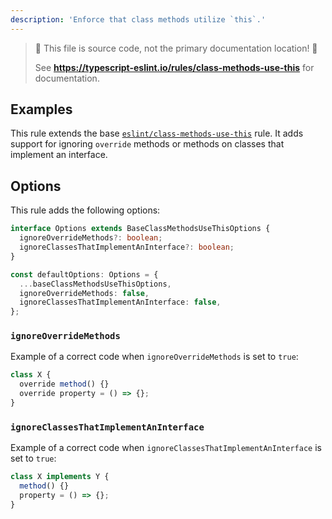 ```yaml
---
description: 'Enforce that class methods utilize `this`.'
---
```


> 🛑 This file is source code, not the primary documentation location! 🛑
>
> See **https://typescript-eslint.io/rules/class-methods-use-this** for documentation.

## Examples

This rule extends the base [`eslint/class-methods-use-this`](https://eslint.org/docs/rules/class-methods-use-this) rule.
It adds support for ignoring `override` methods or methods on classes that implement an interface.

## Options

This rule adds the following options:

```ts
interface Options extends BaseClassMethodsUseThisOptions {
  ignoreOverrideMethods?: boolean;
  ignoreClassesThatImplementAnInterface?: boolean;
}

const defaultOptions: Options = {
  ...baseClassMethodsUseThisOptions,
  ignoreOverrideMethods: false,
  ignoreClassesThatImplementAnInterface: false,
};
```

### `ignoreOverrideMethods`

Example of a correct code when `ignoreOverrideMethods` is set to `true`:

```ts
class X {
  override method() {}
  override property = () => {};
}
```

### `ignoreClassesThatImplementAnInterface`

Example of a correct code when `ignoreClassesThatImplementAnInterface` is set to `true`:

```ts
class X implements Y {
  method() {}
  property = () => {};
}
```
